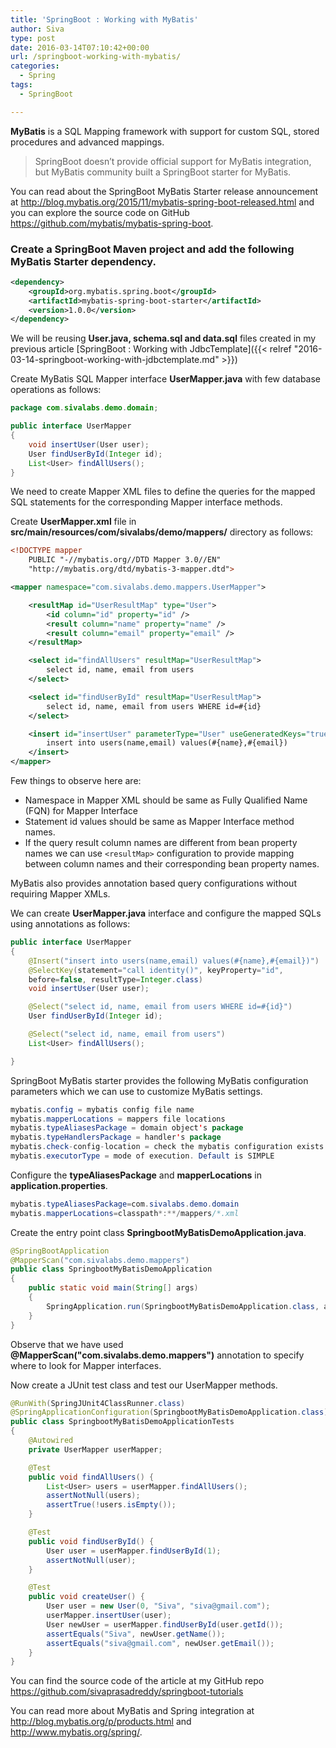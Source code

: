 ```yaml
---
title: 'SpringBoot : Working with MyBatis'
author: Siva
type: post
date: 2016-03-14T07:10:42+00:00
url: /springboot-working-with-mybatis/
categories:
  - Spring
tags:
  - SpringBoot

---
```

**MyBatis** is a SQL Mapping framework with support for custom SQL, stored procedures and advanced mappings.

> SpringBoot doesn’t provide official support for MyBatis integration, but MyBatis community built a SpringBoot starter for MyBatis.

<!--more-->


You can read about the SpringBoot MyBatis Starter release announcement at http://blog.mybatis.org/2015/11/mybatis-spring-boot-released.html and you can explore the source code on GitHub https://github.com/mybatis/mybatis-spring-boot.

### Create a SpringBoot Maven project and add the following MyBatis Starter dependency.


```xml
<dependency>
    <groupId>org.mybatis.spring.boot</groupId>
    <artifactId>mybatis-spring-boot-starter</artifactId>
    <version>1.0.0</version>
</dependency>
```

We will be reusing **User.java, schema.sql and data.sql** files created in my previous article [SpringBoot : Working with JdbcTemplate]({{< relref "2016-03-14-springboot-working-with-jdbctemplate.md" >}})

Create MyBatis SQL Mapper interface **UserMapper.java** with few database operations as follows:

```java
package com.sivalabs.demo.domain;

public interface UserMapper
{
    void insertUser(User user);
    User findUserById(Integer id);
    List<User> findAllUsers();
}
```

We need to create Mapper XML files to define the queries for the mapped SQL statements for the corresponding Mapper interface methods.

Create **UserMapper.xml** file in **src/main/resources/com/sivalabs/demo/mappers/** directory as follows:

```xml
<!DOCTYPE mapper
    PUBLIC "-//mybatis.org//DTD Mapper 3.0//EN"
    "http://mybatis.org/dtd/mybatis-3-mapper.dtd">

<mapper namespace="com.sivalabs.demo.mappers.UserMapper">

    <resultMap id="UserResultMap" type="User">
        <id column="id" property="id" />
        <result column="name" property="name" />
        <result column="email" property="email" />
    </resultMap>

    <select id="findAllUsers" resultMap="UserResultMap">
        select id, name, email from users
    </select>

    <select id="findUserById" resultMap="UserResultMap">
        select id, name, email from users WHERE id=#{id}
    </select>

    <insert id="insertUser" parameterType="User" useGeneratedKeys="true" keyProperty="id">
        insert into users(name,email) values(#{name},#{email})
    </insert>
</mapper>
```

Few things to observe here are:

  * Namespace in Mapper XML should be same as Fully Qualified Name (FQN) for Mapper Interface
  * Statement id values should be same as Mapper Interface method names.
  * If the query result column names are different from bean property names we can use `<resultMap>` configuration to provide mapping between column names and their corresponding bean property names.&nbsp;

MyBatis also provides annotation based query configurations without requiring Mapper XMLs.
  
We can create **UserMapper.java** interface and configure the mapped SQLs using annotations as follows:

```java
public interface UserMapper
{
    @Insert("insert into users(name,email) values(#{name},#{email})")
    @SelectKey(statement="call identity()", keyProperty="id",
    before=false, resultType=Integer.class)
    void insertUser(User user);

    @Select("select id, name, email from users WHERE id=#{id}")
    User findUserById(Integer id);

    @Select("select id, name, email from users")
    List<User> findAllUsers();

}
```

SpringBoot MyBatis starter provides the following MyBatis configuration parameters which we can use to customize MyBatis settings.

```java
mybatis.config = mybatis config file name
mybatis.mapperLocations = mappers file locations
mybatis.typeAliasesPackage = domain object's package
mybatis.typeHandlersPackage = handler's package
mybatis.check-config-location = check the mybatis configuration exists
mybatis.executorType = mode of execution. Default is SIMPLE
```

Configure the **typeAliasesPackage** and **mapperLocations** in **application.properties**.

```java
mybatis.typeAliasesPackage=com.sivalabs.demo.domain
mybatis.mapperLocations=classpath*:**/mappers/*.xml
```

Create the entry point class **SpringbootMyBatisDemoApplication.java**.

```java
@SpringBootApplication
@MapperScan("com.sivalabs.demo.mappers")
public class SpringbootMyBatisDemoApplication
{
    public static void main(String[] args)
    {
        SpringApplication.run(SpringbootMyBatisDemoApplication.class, args);
    }
}
```

Observe that we have used **@MapperScan("com.sivalabs.demo.mappers")** annotation to specify where to look for Mapper interfaces.

Now create a JUnit test class and test our UserMapper methods.

```java
@RunWith(SpringJUnit4ClassRunner.class)
@SpringApplicationConfiguration(SpringbootMyBatisDemoApplication.class)
public class SpringbootMyBatisDemoApplicationTests
{
    @Autowired
    private UserMapper userMapper;

    @Test
    public void findAllUsers() {
        List<User> users = userMapper.findAllUsers();
        assertNotNull(users);
        assertTrue(!users.isEmpty());
    }

    @Test
    public void findUserById() {
        User user = userMapper.findUserById(1);
        assertNotNull(user);
    }

    @Test
    public void createUser() {
        User user = new User(0, "Siva", "siva@gmail.com");
        userMapper.insertUser(user);
        User newUser = userMapper.findUserById(user.getId());
        assertEquals("Siva", newUser.getName());
        assertEquals("siva@gmail.com", newUser.getEmail());
    }
}
```

You can find the source code of the article at my GitHub repo https://github.com/sivaprasadreddy/springboot-tutorials

You can read more about MyBatis and Spring integration at http://blog.mybatis.org/p/products.html and http://www.mybatis.org/spring/.
